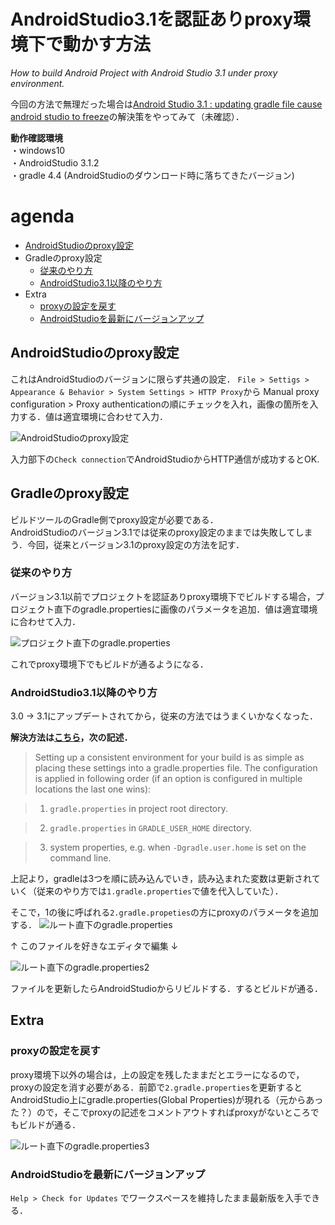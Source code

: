 # AndroidStudio3.1を認証ありproxy環境下で動かす方法
 *How to build Android Project with Android Studio 3.1 under proxy environment.*
 
 
今回の方法で無理だった場合は[Android Studio 3.1 : updating gradle file cause android studio to freeze](https://stackoverflow.com/questions/49516880/android-studio-3-1-updating-gradle-file-cause-android-studio-to-freeze)の解決策をやってみて（未確認）．


**動作確認環境**   
・windows10   
・AndroidStudio 3.1.2   
・gradle 4.4 (AndroidStudioのダウンロード時に落ちてきたバージョン)

# agenda
- [AndroidStudioのproxy設定](https://github.com/Veget-ables/proxy_setting_AndroidStudio3.1#androidstudio%E3%81%AEproxy%E8%A8%AD%E5%AE%9A)
- Gradleのproxy設定
   - [従来のやり方](https://github.com/Veget-ables/proxy_setting_AndroidStudio3.1#%E3%81%93%E3%82%8C%E3%81%BE%E3%81%A7%E3%81%AE%E3%82%84%E3%82%8A%E6%96%B9)
   - [AndroidStudio3.1以降のやり方](https://github.com/Veget-ables/proxy_setting_AndroidStudio3.1#androidstudio31%E4%BB%A5%E9%99%8D%E3%81%AE%E3%82%84%E3%82%8A%E6%96%B9)
- Extra
   - [proxyの設定を戻す](https://github.com/Veget-ables/proxy_setting_AndroidStudio3.1#proxy%E3%81%AE%E8%A8%AD%E5%AE%9A%E3%82%92%E6%88%BB%E3%81%99)
   - [AndroidStudioを最新にバージョンアップ](https://github.com/Veget-ables/proxy_setting_AndroidStudio3.1#androidstudio%E3%82%92%E6%9C%80%E6%96%B0%E3%81%AB%E3%83%90%E3%83%BC%E3%82%B8%E3%83%A7%E3%83%B3%E3%82%A2%E3%83%83%E3%83%97)

## AndroidStudioのproxy設定
これはAndroidStudioのバージョンに限らず共通の設定．
```File > Settigs > Appearance & Behavior > System Settings > HTTP Proxy```から
Manual proxy configuration > Proxy authenticationの順にチェックを入れ，画像の箇所を入力する．値は適宜環境に合わせて入力．

![AndroidStudioのproxy設定](https://github.com/Veget-ables/proxy_setting_AndroidStudio3.1/blob/master/screenshot/project_http_proxy.png "AndroidStudioのproxy設定")

入力部下の```Check connection```でAndroidStudioからHTTP通信が成功するとOK.

## Gradleのproxy設定
ビルドツールのGradle側でproxy設定が必要である．   
AndroidStudioのバージョン3.1では従来のproxy設定のままでは失敗してしまう．今回，従来とバージョン3.1のproxy設定の方法を記す．

### 従来のやり方
バージョン3.1以前でプロジェクトを認証ありproxy環境下でビルドする場合，プロジェクト直下のgradle.propertiesに画像のパラメータを追加．値は適宜環境に合わせて入力．


![プロジェクト直下のgradle.properties](https://github.com/Veget-ables/proxy_setting_AndroidStudio3.1/blob/master/screenshot/project_gradle.properties.png "プロジェクト直下のgradle.properties")

これでproxy環境下でもビルドが通るようになる．


### AndroidStudio3.1以降のやり方

3.0 -> 3.1にアップデートされてから，従来の方法ではうまくいかなくなった．

**解決方法は[こちら](https://docs.gradle.org/current/userguide/build_environment.html)，次の記述．** 

> Setting up a consistent environment for your build is as simple as placing these settings into a gradle.properties file. 
> The configuration is applied in following order (if an option is configured in multiple locations the last one wins):

> 1. ```gradle.properties``` in project root directory.

> 2. ```gradle.properties``` in ```GRADLE_USER_HOME``` directory.

> 3. system properties, e.g. when ```-Dgradle.user.home``` is set on the command line.   


上記より，gradleは3つを順に読み込んでいき，読み込まれた変数は更新されていく（従来のやり方では```1.gradle.properties```で値を代入していた）．

そこで，1の後に呼ばれる```2.gradle.propeties```の方にproxyのパラメータを追加する．
![ルート直下のgradle.properties](https://github.com/Veget-ables/proxy_setting_AndroidStudio3.1/blob/master/screenshot/root_gradle_properties.png "ルート直下のgradle.properties")

↑ このファイルを好きなエディタで編集 ↓

![ルート直下のgradle.properties2](https://github.com/Veget-ables/proxy_setting_AndroidStudio3.1/blob/master/screenshot/root_gradle_properties2.png "ルート直下のgradle.properties2")

ファイルを更新したらAndroidStudioからリビルドする．するとビルドが通る．

## Extra
### proxyの設定を戻す
proxy環境下以外の場合は，上の設定を残したままだとエラーになるので，proxyの設定を消す必要がある．前節で```2.gradle.properties```を更新するとAndroidStudio上にgradle.properties(Global Properties)が現れる（元からあった？）ので，そこでproxyの記述をコメントアウトすればproxyがないところでもビルドが通る．

![ルート直下のgradle.properties3](https://github.com/Veget-ables/proxy_setting_AndroidStudio3.1/blob/master/screenshot/root_gradle_properties3.png "ルート直下のgradle.properties3")

### AndroidStudioを最新にバージョンアップ
```Help > Check for Updates``` でワークスペースを維持したまま最新版を入手できる．

